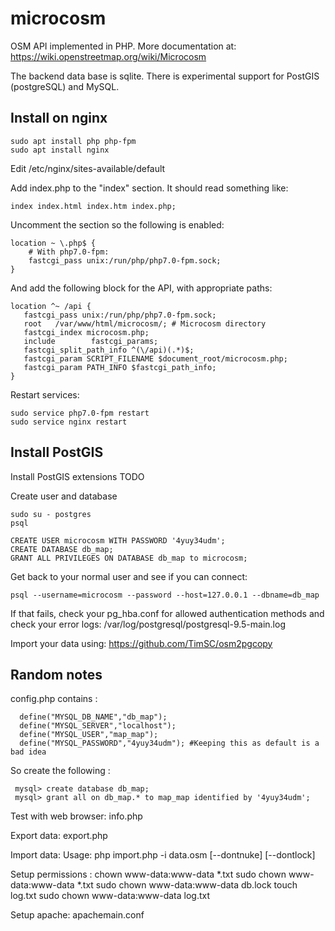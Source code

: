 microcosm
=========

OSM API implemented in PHP. More documentation at: https://wiki.openstreetmap.org/wiki/Microcosm

The backend data base is sqlite. There is experimental support for PostGIS (postgreSQL) and MySQL.

Install on nginx
----------------

	sudo apt install php php-fpm 
	sudo apt install nginx

Edit /etc/nginx/sites-available/default

Add index.php to the "index" section. It should read something like:

	index index.html index.htm index.php;

Uncomment the section so the following is enabled:

	location ~ \.php$ {
		# With php7.0-fpm:
		fastcgi_pass unix:/run/php/php7.0-fpm.sock;
	}

And add the following block for the API, with appropriate paths:

	location ^~ /api {
	   fastcgi_pass unix:/run/php/php7.0-fpm.sock;
	   root   /var/www/html/microcosm/; # Microcosm directory
	   fastcgi_index microcosm.php;
	   include        fastcgi_params;
	   fastcgi_split_path_info ^(\/api)(.*)$;
	   fastcgi_param SCRIPT_FILENAME $document_root/microcosm.php;
	   fastcgi_param PATH_INFO $fastcgi_path_info;
	}

Restart services:

	sudo service php7.0-fpm restart
	sudo service nginx restart

Install PostGIS
---------------

Install PostGIS extensions TODO

Create user and database

    sudo su - postgres
	psql

    CREATE USER microcosm WITH PASSWORD '4yuy34udm';
	CREATE DATABASE db_map;
	GRANT ALL PRIVILEGES ON DATABASE db_map to microcosm;

Get back to your normal user and see if you can connect:

    psql --username=microcosm --password --host=127.0.0.1 --dbname=db_map

If that fails, check your pg_hba.conf for allowed authentication methods and check your error logs: /var/log/postgresql/postgresql-9.5-main.log

Import your data using: https://github.com/TimSC/osm2pgcopy

Random notes
------------

config.php contains :

      define("MYSQL_DB_NAME","db_map");
      define("MYSQL_SERVER","localhost");
      define("MYSQL_USER","map_map");
      define("MYSQL_PASSWORD","4yuy34udm"); #Keeping this as default is a bad idea

So create the following :

     mysql> create database db_map;
     mysql> grant all on db_map.* to map_map identified by '4yuy34udm';

Test with web browser: 
     info.php

Export data:
     export.php

Import data: 
      Usage: php import.php -i data.osm [--dontnuke] [--dontlock]

Setup permissions :
      chown www-data:www-data *.txt
      sudo chown www-data:www-data *.txt
      sudo chown www-data:www-data db.lock 
      touch log.txt
      sudo chown www-data:www-data log.txt

Setup apache: apachemain.conf

